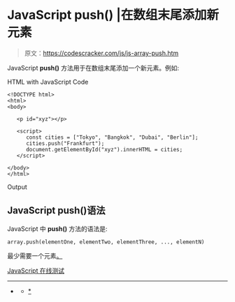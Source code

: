 # JavaScript push() |在数组末尾添加新元素

> 原文：<https://codescracker.com/js/js-array-push.htm>

JavaScript **push()** 方法用于在数组末尾添加一个新元素。例如:

HTML with JavaScript Code

```
<!DOCTYPE html>
<html>
<body>

   <p id="xyz"></p>

   <script>
      const cities = ["Tokyo", "Bangkok", "Dubai", "Berlin"];
      cities.push("Frankfurt");
      document.getElementById("xyz").innerHTML = cities;
   </script>

</body>
</html>
```

Output

## JavaScript push()语法

JavaScript 中 **push()** 方法的语法是:

```
array.push(elementOne, elementTwo, elementThree, ..., elementN)
```

最少需要一个元素<u>。</u>

 <u>[JavaScript 在线测试](/exam/showtest.php?subid=6)

* * *

* * *</u>
